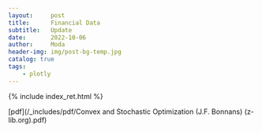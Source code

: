 ```yaml
---
layout:     post
title:      Financial Data
subtitle:   Update
date:       2022-10-06
author:     Moda
header-img: img/post-bg-temp.jpg
catalog: true
tags:
    - plotly
---
```


{% include index_ret.html %}

[pdf](/_includes/pdf/Convex and Stochastic Optimization (J.F. Bonnans) (z-lib.org).pdf)
